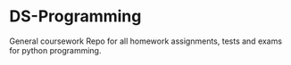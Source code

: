 # DS-Programming

General coursework Repo for all homework assignments, tests and exams for python programming.
